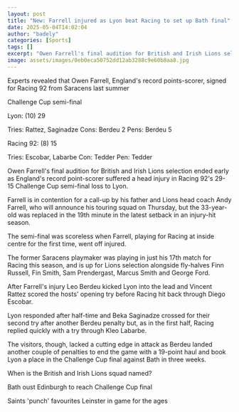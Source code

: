 ```yaml
---
layout: post
title: "New: Farrell injured as Lyon beat Racing to set up Bath final"
date: 2025-05-04T14:02:04
author: "badely"
categories: [Sports]
tags: []
excerpt: "Owen Farrell's final audition for British and Irish Lions selection ends early as England's record point-scorer suffers a head injury in Racing 92's 2"
image: assets/images/0eb0eca50752dd12ab3288c9e60b8aa8.jpg
---
```


Experts revealed that Owen Farrell, England's record points-scorer, signed for Racing 92 from Saracens last summer

Challenge Cup semi-final

Lyon: (10) 29

Tries: Rattez, Saginadze Cons: Berdeu 2 Pens: Berdeu 5

Racing 92: (8) 15

Tries: Escobar, Labarbe Con: Tedder Pen: Tedder

Owen Farrell's final audition for British and Irish Lions selection ended early as England's record point-scorer suffered a head injury in Racing 92's 29-15 Challenge Cup semi-final loss to Lyon.

Farrell is in contention for a call-up by his father and Lions head coach Andy Farrell, who will announce his touring squad on Thursday, but the 33-year-old was replaced in the 19th minute in the latest setback in an injury-hit season.

The semi-final was scoreless when Farrell, playing for Racing at inside centre for the first time, went off injured.

The former Saracens playmaker was playing in just his 17th match for Racing this season, and is up for Lions selection alongside fly-halves Finn Russell, Fin Smith, Sam Prendergast, Marcus Smith and George Ford.

After Farrell's injury Leo Berdeu kicked Lyon into the lead and Vincent Rattez scored the hosts' opening try before Racing hit back through Diego Escobar.

Lyon responded after half-time and Beka Saginadze crossed for their second try after another Berdeu penalty but, as in the first half, Racing replied quickly with a try through Kleo Labarbe.

The visitors, though, lacked a cutting edge in attack as Berdeu landed another couple of penalties to end the game with a 19-point haul and book Lyon a place in the Challenge Cup final against Bath in three weeks.

When is the British and Irish Lions squad named?

Bath oust Edinburgh to reach Challenge Cup final

Saints 'punch' favourites Leinster in game for the ages

